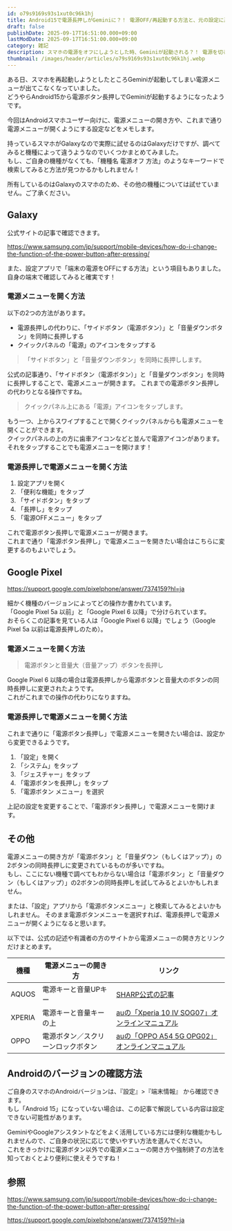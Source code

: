 ```yaml
---
id: o79s9169s93s1xut0c96k1hj
title: Android15で電源長押しがGeminiに？！ 電源OFF/再起動する方法と、元の設定に戻す方法を機種別に解説！
draft: false
publishDate: 2025-09-17T16:51:00.000+09:00
lastModDate: 2025-09-17T16:51:00.000+09:00
category: 雑記
description: スマホの電源をオフにしようとした時、Geminiが起動される？！ 電源を切る方法や、これまで通り電源ボタン長押しで電源メニューを開くための設定を紹介します。
thumbnail: /images/header/articles/o79s9169s93s1xut0c96k1hj.webp
---
```

ある日、スマホを再起動しようとしたところGeminiが起動してしまい電源メニューが出てこなくなっていました。  
どうやらAndroid15から電源ボタン長押しでGeminiが起動するようになったようです。

今回はAndroidスマホユーザー向けに、電源メニューの開き方や、これまで通り電源メニューが開くようにする設定などをメモします。

持っているスマホがGalaxyなので実際に試せるのはGalaxyだけですが、調べてみると機種によって違うようなのでいくつかまとめてみました。  
もし、ご自身の機種がなくても、「機種名 電源オフ 方法」のようなキーワードで検索してみると方法が見つかるかもしれません！  

<TextBlock blockType="warning">
所有しているのはGalaxyのスマホのため、その他の機種については試せていません。ご了承ください。
</TextBlock>

## Galaxy

公式サイトの記事で確認できます。

https://www.samsung.com/jp/support/mobile-devices/how-do-i-change-the-function-of-the-power-button-after-pressing/

また、設定アプリで「端末の電源をOFFにする方法」という項目もありました。  
自身の端末で確認してみると確実です！

### 電源メニューを開く方法

以下の2つの方法があります。

- 電源長押しの代わりに、「サイドボタン（電源ボタン）」と「音量ダウンボタン」を同時に長押しする
- クイックパネルの「電源」のアイコンをタップする

> 「サイドボタン」と「音量ダウンボタン」を同時に長押しします。

公式の記事通り、「サイドボタン（電源ボタン）」と「音量ダウンボタン」を同時に長押しすることで、電源メニューが開きます。
これまでの電源ボタン長押しの代わりとなる操作ですね。

> クイックパネル上にある「電源」アイコンをタップします。

もう一つ、上からスワイプすることで開くクイックパネルからも電源メニューを開くことができます。  
クイックパネルの上の方に歯車アイコンなどと並んで電源アイコンがあります。  
それをタップすることでも電源メニューを開けます！

### 電源長押しで電源メニューを開く方法

1. 設定アプリを開く
2. 「便利な機能」をタップ
3. 「サイドボタン」をタップ
4. 「長押し」をタップ
5. 「電源OFFメニュー」をタップ

これで電源ボタン長押しで電源メニューが開きます。  
これまで通り「電源ボタン長押し」で電源メニューを開きたい場合はこちらに変更するのもよいでしょう。

## Google Pixel

https://support.google.com/pixelphone/answer/7374159?hl=ja

細かく機種のバージョンによってどの操作か書かれています。    
「Google Pixel 5a 以前」と「Google Pixel 6 以降」で分けられています。  
おそらくこの記事を見ている人は「Google Pixel 6 以降」でしょう（Google Pixel 5a 以前は電源長押しのため）。

### 電源メニューを開く方法

> 電源ボタンと音量大（音量アップ）ボタンを長押し

Google Pixel 6 以降の場合は電源長押しから電源ボタンと音量大のボタンの同時長押しに変更されたようです。  
これがこれまでの操作の代わりになりますね。

### 電源長押しで電源メニューを開く方法

これまで通りに「電源ボタン長押し」で電源メニューを開きたい場合は、設定から変更できるようです。

1. 「設定」を開く
2. 「システム」をタップ
3. 「ジェスチャー」をタップ
4. 「電源ボタンを長押し」をタップ
5. 「電源ボタン メニュー」を選択

上記の設定を変更することで、「電源ボタン長押し」で電源メニューを開けます。

## その他

電源メニューの開き方が「電源ボタン」と「音量ダウン（もしくはアップ）」の2ボタンの同時長押しに変更されているものが多いですね。  
もし、ここにない機種で調べてもわからない場合は「電源ボタン」と「音量ダウン（もしくはアップ）」の2ボタンの同時長押しを試してみるとよいかもしれません。

または、「設定」アプリから「電源ボタンメニュー」と検索してみるとよいかもしれません。
そのまま電源ボタンメニューを選択すれば、電源長押しで電源メニューが開くようになると思います。

以下では、公式の記述や有識者の方のサイトから電源メニューの開き方とリンクだけまとめます。

|機種|電源メニューの開き方|リンク|
|--|--|--|
|AQUOS|電源キーと音量UPキー|[SHARP公式の記事](https://k-tai.sharp.co.jp/appli/useful/turn_off/)|
|XPERIA|電源キーと音量キーの上|[auの「Xperia 10 IV SOG07」オンラインマニュアル](https://www.au.com/online-manual/sog07/sog07_01/m_02_00_05.html)|
|OPPO|電源ボタン／スクリーンロックボタン|[auの「OPPO A54 5G OPG02」オンラインマニュアル](https://www.au.com/online-manual/opg02/opg02_01/m_02_00_05.html)|

## Androidのバージョンの確認方法

ご自身のスマホのAndroidバージョンは、『設定』>『端末情報』 から確認できます。  
もし「Android 15」になっていない場合は、この記事で解説している内容は設定できない可能性があります。

GeminiやGoogleアシスタントなどをよく活用している方には便利な機能かもしれませんので、ご自身の状況に応じて使いやすい方法を選んでください。  
これをきっかけに電源ボタン以外での電源メニューの開き方や強制終了の方法を知っておくとより便利に使えそうですね！

## 参照

https://www.samsung.com/jp/support/mobile-devices/how-do-i-change-the-function-of-the-power-button-after-pressing/

https://support.google.com/pixelphone/answer/7374159?hl=ja
